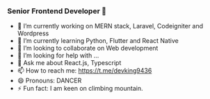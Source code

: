 ### Senior Frontend Developer 👋

- 🔭 I’m currently working on MERN stack, Laravel, Codeigniter and Wordpress
- 🌱 I’m currently learning Python, Flutter and React Native
- 👯 I’m looking to collaborate on Web development
- 🤔 I’m looking for help with ...
- 💬 Ask me about React.js, Typescript
- 📫 How to reach me: https://t.me/devking9436
- 😄 Pronouns: DANCER
- ⚡ Fun fact: I am keen on climbing mountain.
